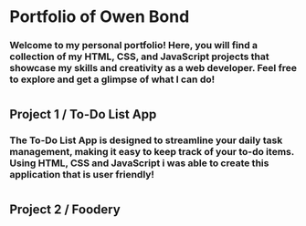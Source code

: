 # Portfolio of Owen Bond

### Welcome to my personal portfolio! Here, you will find a collection of my HTML, CSS, and JavaScript projects that showcase my skills and creativity as a web developer. Feel free to explore and get a glimpse of what I can do!

#

## Project 1 / To-Do List App

### The To-Do List App is designed to streamline your daily task management, making it easy to keep track of your to-do items. Using HTML, CSS and JavaScript i was able to create this application that is user friendly! 

#

## Project 2 / Foodery
